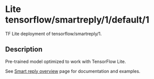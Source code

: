 # Lite tensorflow/smartreply/1/default/1
TF Lite deployment of tensorflow/smartreply/1.

<!-- parent-model: tensorflow/smartreply/1 -->

## Description
Pre-trained model optimized to work with TensorFlow Lite.

See [Smart reply overview](https://www.tensorflow.org/lite/models/smart_reply/overview)
page for documentation and examples.
